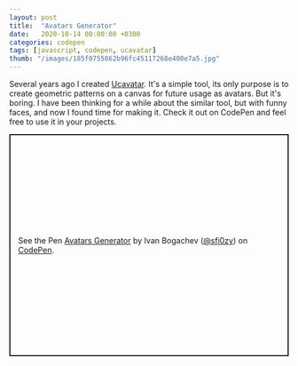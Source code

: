 ```yaml
---
layout: post
title:  "Avatars Generator"
date:   2020-10-14 00:00:00 +0300
categories: codepen
tags: [javascript, codepen, ucavatar]
thumb: "/images/185f0755862b96fc45117268e400e7a5.jpg"
---
```


Several years ago I created <a href='https://github.com/sfi0zy/ucavatar'>Ucavatar</a>. It's a simple tool, its only purpose is to create geometric patterns on a canvas for future usage as avatars. But it's boring. I have been thinking for a while about the similar tool, but with funny faces, and now I found time for making it. Check it out on CodePen and feel free to use it in your projects.

<p class='codepen' data-height='400' data-theme-id='light' data-default-tab='result' data-user='sfi0zy' data-slug-hash='VwjeYKW' style='height: 400px; box-sizing: border-box; display: flex; align-items: center; justify-content: center; border: 2px solid; margin: 1em 0; padding: 1em;' data-pen-title='Avatars Generator'>
  <span>See the Pen <a href='https://codepen.io/sfi0zy/pen/VwjeYKW'>
  Avatars Generator</a> by Ivan Bogachev (<a href='https://codepen.io/sfi0zy'>@sfi0zy</a>)
  on <a href='https://codepen.io'>CodePen</a>.</span>
</p>
<script async src='https://static.codepen.io/assets/embed/ei.js'></script>


